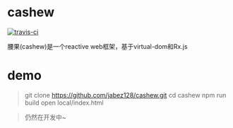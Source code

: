 # cashew

[![travis-ci](https://travis-ci.org/jabez128/cashew.svg)](https://travis-ci.org/jabez128/cashew)

腰果(cashew)是一个reactive web框架，基于virtual-dom和Rx.js

# demo

> git clone https://github.com/jabez128/cashew.git
> cd cashew
> npm run build
> open local/index.html


> 仍然在开发中~


